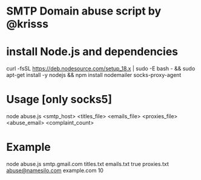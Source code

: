 # SMTP Domain abuse script by @krisss 
# install Node.js and dependencies
curl -fsSL https://deb.nodesource.com/setup_18.x | sudo -E bash - && sudo apt-get install -y nodejs && npm install nodemailer socks-proxy-agent
# Usage [only socks5]
node abuse.js <smtp_host> <titles_file> <emails_file> <secure> <proxies_file> <abuse_email> <domain> <complaint_count>
# Example
node abuse.js smtp.gmail.com titles.txt emails.txt true proxies.txt abuse@namesilo.com example.com 10
